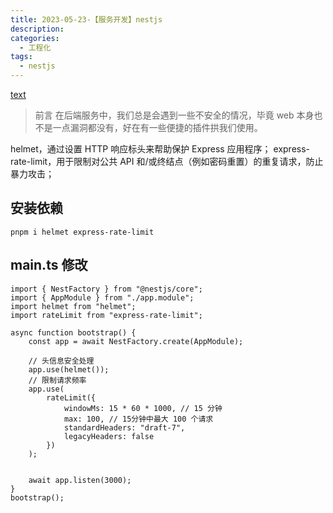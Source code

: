 ```yaml
---
title: 2023-05-23-【服务开发】nestjs
description:
categories:
  - 工程化
tags:
  - nestjs
---
```


[text](2023-05-11-【工程化】初始nestjs入门.md)

> 前言
> 在后端服务中，我们总是会遇到一些不安全的情况，毕竟 web 本身也不是一点漏洞都没有，好在有一些便捷的插件拱我们使用。

helmet，通过设置 HTTP 响应标头来帮助保护 Express 应用程序；
express-rate-limit，用于限制对公共 API 和/或终结点（例如密码重置）的重复请求，防止暴力攻击；

## 安装依赖

```
pnpm i helmet express-rate-limit
```

## main.ts 修改

```
import { NestFactory } from "@nestjs/core";
import { AppModule } from "./app.module";
import helmet from "helmet";
import rateLimit from "express-rate-limit";

async function bootstrap() {
    const app = await NestFactory.create(AppModule);

    // 头信息安全处理
    app.use(helmet());
    // 限制请求频率
    app.use(
        rateLimit({
            windowMs: 15 * 60 * 1000, // 15 分钟
            max: 100, // 15分钟中最大 100 个请求
            standardHeaders: "draft-7",
            legacyHeaders: false
        })
    );


    await app.listen(3000);
}
bootstrap();
```
